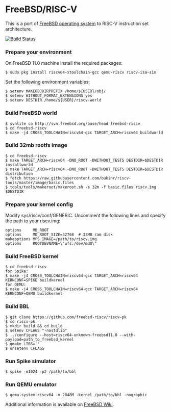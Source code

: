 # FreeBSD/RISC-V
This is a port of [FreeBSD operating system](http://www.freebsd.org) to RISC-V instruction set architecture.

[![Build Status](https://ci.freebsd.org/buildStatus/icon?job=FreeBSD-head-riscv64-build)](https://ci.freebsd.org/job/FreeBSD-head-riscv64-build/)

### Prepare your environment
On FreeBSD 11.0 machine install the required packages:
```
$ sudo pkg install riscv64-xtoolchain-gcc qemu-riscv riscv-isa-sim
```

Set the following environment variables:
```
$ setenv MAKEOBJDIRPREFIX /home/${USER}/obj/
$ setenv WITHOUT_FORMAT_EXTENSIONS yes
$ setenv DESTDIR /home/${USER}/riscv-world
```

### Build FreeBSD world
```
$ svnlite co http://svn.freebsd.org/base/head freebsd-riscv
$ cd freebsd-riscv
$ make -j4 CROSS_TOOLCHAIN=riscv64-gcc TARGET_ARCH=riscv64 buildworld
```

### Build 32mb rootfs image
```
$ cd freebsd-riscv
$ make TARGET_ARCH=riscv64 -DNO_ROOT -DWITHOUT_TESTS DESTDIR=$DESTDIR installworld
$ make TARGET_ARCH=riscv64 -DNO_ROOT -DWITHOUT_TESTS DESTDIR=$DESTDIR distribution
$ fetch https://raw.githubusercontent.com/bukinr/riscv-tools/master/image/basic.files
$ tools/tools/makeroot/makeroot.sh -s 32m -f basic.files riscv.img $DESTDIR
```

### Prepare your kernel config
Modify sys/riscv/conf/GENERIC. Uncomment the following lines and specify the path to your riscv.img:
```
options 	MD_ROOT
options 	MD_ROOT_SIZE=32768	# 32MB ram disk
makeoptions	MFS_IMAGE=/path/to/riscv.img
options 	ROOTDEVNAME=\"ufs:/dev/md0\"
```

### Build FreeBSD kernel
```
$ cd freebsd-riscv
for Spike:
$ make -j4 CROSS_TOOLCHAIN=riscv64-gcc TARGET_ARCH=riscv64 KERNCONF=SPIKE buildkernel
for QEMU:
$ make -j4 CROSS_TOOLCHAIN=riscv64-gcc TARGET_ARCH=riscv64 KERNCONF=QEMU buildkernel
```

### Build BBL
```
$ git clone https://github.com/freebsd-riscv/riscv-pk
$ cd riscv-pk
$ mkdir build && cd build
$ setenv CFLAGS "-nostdlib"
$ ../configure --host=riscv64-unknown-freebsd11.0 --with-payload=path_to_freebsd_kernel
$ gmake LIBS=''
$ unsetenv CFLAGS
```

### Run Spike simulator
```
$ spike -m1024 -p2 /path/to/bbl
```

### Run QEMU emulator
```
$ qemu-system-riscv64 -m 2048M -kernel /path/to/bbl -nographic
```

Additional information is available on [FreeBSD Wiki](http://wiki.freebsd.org/riscv).
